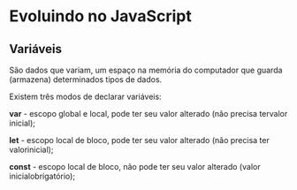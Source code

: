 # Evoluindo no JavaScript

## Variáveis 
São dados que variam, um espaço na memória do computador que guarda (armazena) determinados tipos de dados.

Existem três modos de declarar variáveis:

**var** - escopo global e local, pode ter seu valor alterado (não precisa tervalor inicial);

**let** - escopo local de bloco, pode ter seu valor alterado (não precisa ter valorinicial);

**const** - escopo local de bloco, não pode ter seu valor alterado (valor inicialobrigatório);

